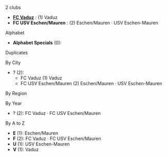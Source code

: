 2 clubs

- [**FC Vaduz**](https://en.wikipedia.org/wiki/FC_Vaduz) : (1) Vaduz
- **FC USV Eschen/Mauren** : (2) Eschen/Mauren · USV Eschen-Mauren




Alphabet

- **Alphabet Specials** (0): 




Duplicates





By City

- ? (2): 
  - FC Vaduz  (1) Vaduz
  - FC USV Eschen/Mauren  (2) Eschen/Mauren · USV Eschen-Mauren




By Region





By Year

- ? (2):   FC Vaduz · FC USV Eschen/Mauren






By A to Z

- **E** (1): Eschen/Mauren
- **F** (2): FC Vaduz · FC USV Eschen/Mauren
- **U** (1): USV Eschen-Mauren
- **V** (1): Vaduz




